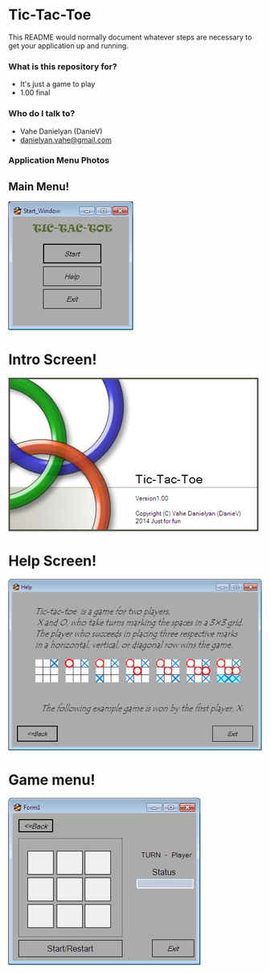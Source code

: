 # Tic-Tac-Toe #

This README would normally document whatever steps are necessary to get your application up and running.

### What is this repository for? ###

* It's just a game to play
* 1.00 final

### Who do I talk to? ###

* Vahe Danielyan (DanieV)
* danielyan.vahe@gmail.com

### Application Menu Photos ###

## **Main Menu!** ##

![Main.png](https://raw.githubusercontent.com/VaheDanielyan/Tic-Tac-Toe/master/Source/Resources/Main.png)

# **Intro Screen!** #

![SPScreen.png](https://raw.githubusercontent.com/VaheDanielyan/Tic-Tac-Toe/master/Source/Resources/SPScreen.png)
# **Help Screen!** #

![Help.png](https://raw.githubusercontent.com/VaheDanielyan/Tic-Tac-Toe/master/Source/Resources/Help.png)

# **Game menu!** #

![Game.png](https://raw.githubusercontent.com/VaheDanielyan/Tic-Tac-Toe/master/Source/Resources/Game.png)
